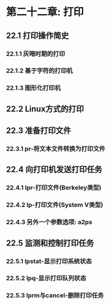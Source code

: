 # 第二十二章: 打印 #

## 22.1 打印操作简史 ##

### 22.1.1 灰暗时期的打印 ###

### 22.1.2 基于字符的打印机 ###

### 22.1.3 图形化打印机 ###

## 22.2 Linux方式的打印 ##

## 22.3 准备打印文件 ##

### 22.3.1 pr-将文本文件转换为打印文件 ###

## 22.4 向打印机发送打印任务 ##

### 22.4.1 lpr-打印文件(Berkeley类型) ###

### 22.4.2 lp-打印文件(System V类型) ###

### 22.4.3 另外一个参数选项: a2ps ###

## 22.5 监测和控制打印任务 ##

### 22.5.1 lpstat-显示打印系统状态 ###

### 22.5.2 lpq-显示打印队列状态 ###

### 22.5.3 lprm与cancel-删除打印任务 ###
